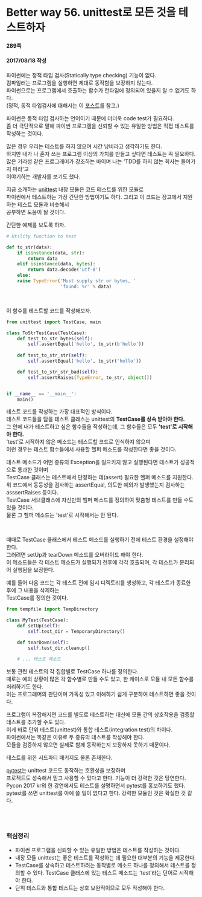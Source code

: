 # Better way 56. unittest로 모든 것을 테스트하자


#### 289쪽
#### 2017/08/18 작성

파이썬에는 정적 타입 검사(Statically type checking) 기능이 없다.  
컴파일러는 프로그램을 실행하면 제대로 동작함을 보장하지 않는다.  
파이썬으로는 프로그램에서 호출하는 함수가 런타임에 정의되어 있을지 알 수 없기도 하다.  
(정적, 동적 타입검사에 대해서는 이 [포스트](https://thesocietea.org/2015/11/programming-concepts-static-vs-dynamic-type-checking/)를 참고.)  

파이썬은 동적 타입 검사하는 언어이기 때문에 더더욱 code test가 필요하다.  
좀 더 극단적으로 말해 파이썬 프로그램을 신뢰할 수 있는 유일한 방법은 직접 테스트를 작성하는 것이다.  

많은 경우 우리는 테스트를 하지 않으며 시간 낭비라고 생각하기도 한다.  
하지만 내가 나 혼자 쓰는 프로그램 이상의 가치를 만들고 싶다면 테스트는 꼭 필요하다.  
많은 기라성 같은 프로그래머가 강조하는 바이며 나는 'TDD를 하지 않는 회사는 들어가지 마라'고  
이야기하는 개발자를 보기도 했다.  

지금 소개하는 [unittest](https://docs.python.org/3/library/unittest.html) 내장 모듈은 코드 테스트를 위한 모듈로  
파이썬에서 테스트하는 가장 간단한 방법이기도 하다. 그리고 이 코드는 장고에서 지원하는 테스트 모듈과 비슷해서  
공부하면 도움이 될 것이다.

간단한 예제를 보도록 하자.

```python
# Utility function to test

def to_str(data):
    if isinstance(data, str):
        return data
    elif isinstance(data, bytes):
        return data.decode('utf-8')
    else:
	raise TypeError('Must supply str or bytes, '
	                'found: %r' % data)
```

<br>

이 함수를 테스트할 코드를 작성해보자.


```python
from unittest import TestCase, main

class ToStrTestCase(TestCase):
    def test_to_str_bytes(self):
        self.assertEqual('hello', to_str(b'hello'))
    
    def test_to_str_str(self):
        self.assertEqual('hello', to_str('hello'))

    def test_to_str_str_bad(self):
        self.assertRaises(TypeError, to_str, object())


if __name__ == '__main__':
    main()
```

테스트 코드를 작성하는 가장 대표적인 방식이다.  
테스트 코드들을 담을 테스트 클래스는 unittest의 **TestCase를 상속 받아야 한다.**  
그 안에 내가 테스트하고 싶은 함수들을 작성하는데, 그 함수들은 모두 **'test'로 시작해야 한다.**  
'test'로 시작하지 않은 메소드는 테스트할 코드로 인식하지 않으며  
이런 경우는 테스트 함수들에서 사용할 헬퍼 메소드를 작성한다면 좋을 것이다.  

테스트 메소드가 어떤 종류의 Exception을 일으키지 않고 실행된다면 테스트가 성공적으로 통과한 것이며  
TestCase 클래스는 테스트에서 단정하는 데(assert) 필요한 헬퍼 메소드를 지원한다.  
위 코드에서 동등성을 검사하는 assertEqual, 의도한 예외가 발생했는지 검사하는 asssertRaises 등이다.  
TestCase 서브클래스에 자신만의 헬퍼 메소드를 정의하여 맞춤형 테스트를 만들 수도 있을 것이다.  
물론 그 헬퍼 메소드는 'test'로 시작해서는 안 된다.

<br>

때때로 TestCase 클래스에서 테스트 메소드를 실행하기 전에 테스트 환경을 설정해야 한다.  
그러려면 setUp과 tearDown 메소드를 오버라이드 해야 한다.  
이 메소드들은 각 테스트 메소드가 실행되기 전후에 각각 호출되며, 각 테스트가 분리되어 실행됨을 보장한다.  

예를 들어 다음 코드는 각 테스트 전에 임시 디렉토리를 생성하고, 각 테스트가 종료한 후에 그 내용을 삭제하는  
TestCase를 정의한 것이다.

```python
from tempfile import TempDirectory

class MyTest(TestCase):
    def setUp(self):
        self.test_dir = TemporaryDirectory()

    def tearDown(self):
        self.test_dir.cleanup()

    # ... 테스트 메소드
```

보통 관련 테스트의 각 집합별로 TestCase 하나를 정의한다.  
때로는 예외 상황이 많은 각 함수별로 만들 수도 있고, 한 케이스로 모듈 내 모든 함수를 처리하기도 한다.  
이는 프로그래머의 판단이며 가독성 있고 이해하기 쉽게 구분하여 테스트하면 좋을 것이다.  

프로그램이 복잡해지면 코드를 별도로 테스트하는 대신에 모듈 간의 상호작용을 검증할 테스트를 추가할 수도 있다.  
이게 바로 단위 테스트(unittest)와 통합 테스트(integration test)의 차이다.  
파이썬에서는 똑같은 이유로 두 종류의 테스트를 작성해야 한다.  
모듈을 검증하지 않으면 실제로 함께 동작하는지 보장하지 못하기 때문이다.

테스트를 위한 서드파티 패키지도 물론 존재한다.  

[pytest](https://docs.pytest.org/en/latest/)는 unittest 코드도 동작하는 호환성을 보장하며  
프로젝트도 성숙해서 믿고 사용할 수 있다고 한다. 기능이 더 강력한 것은 당연한다.  
Pycon 2017 kr의 한 강연에서도 테스트를 설명하면서 pytest를 홍보하기도 했다.  
pytest를 쓰면 unittest를 아예 쓸 일이 없다고 한다. 강력한 모듈인 것은 확실한 것 같다.  

<br><br>

### 핵심정리
* 파이썬 프로그램을 신뢰할 수 있는 유일한 방법은 테스트를 작성하는 것이다.
* 내장 모듈 unittest는 좋은 테스트를 작성하는 데 필요한 대부분의 기능을 제공한다.
* TestCase를 상속하고 테스트하려는 동작별로 메소드 하나를 정의해서 테스트를 정의할 수 있다.
TestCase 클래스에 있는 테스트 메소드는 'test'라는 단어로 시작해야 한다.
* 단위 테스트와 통합 테스트는 상호 보완적이므로 모두 작성해야 한다.
